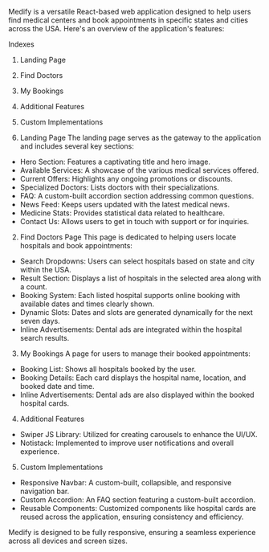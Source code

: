 Medify is a versatile React-based web application designed to help users find medical centers and book appointments in specific states and cities across the USA. Here's an overview of the application's features:

 Indexes
1. Landing Page
2. Find Doctors
3. My Bookings
4. Additional Features
5. Custom Implementations

 1. Landing Page
The landing page serves as the gateway to the application and includes several key sections:
- Hero Section: Features a captivating title and hero image.
- Available Services: A showcase of the various medical services offered.
- Current Offers: Highlights any ongoing promotions or discounts.
- Specialized Doctors: Lists doctors with their specializations.
- FAQ: A custom-built accordion section addressing common questions.
- News Feed: Keeps users updated with the latest medical news.
- Medicine Stats: Provides statistical data related to healthcare.
- Contact Us: Allows users to get in touch with support or for inquiries.

 2. Find Doctors Page
This page is dedicated to helping users locate hospitals and book appointments:
- Search Dropdowns: Users can select hospitals based on state and city within the USA.
- Result Section: Displays a list of hospitals in the selected area along with a count.
- Booking System: Each listed hospital supports online booking with available dates and times clearly shown.
- Dynamic Slots: Dates and slots are generated dynamically for the next seven days.
- Inline Advertisements: Dental ads are integrated within the hospital search results.

 3. My Bookings
A page for users to manage their booked appointments:
- Booking List: Shows all hospitals booked by the user.
- Booking Details: Each card displays the hospital name, location, and booked date and time.
- Inline Advertisements: Dental ads are also displayed within the booked hospital cards.

 4. Additional Features
- Swiper JS Library: Utilized for creating carousels to enhance the UI/UX.
- Notistack: Implemented to improve user notifications and overall experience.

 5. Custom Implementations
- Responsive Navbar: A custom-built, collapsible, and responsive navigation bar.
- Custom Accordion: An FAQ section featuring a custom-built accordion.
- Reusable Components: Customized components like hospital cards are reused across the application, ensuring consistency and efficiency.

Medify is designed to be fully responsive, ensuring a seamless experience across all devices and screen sizes.